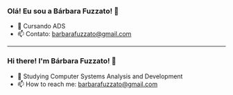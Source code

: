 ### Olá! Eu sou a Bárbara Fuzzato! 👋

- 🌱 Cursando ADS
- 📫 Contato: barbarafuzzato@gmail.com

----------------------------------------------------------------------------

### Hi there! I'm Bárbara Fuzzato! 👋

- 🌱 Studying Computer Systems Analysis and Development
- 📫 How to reach me: barbarafuzzato@gmail.com

